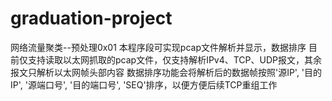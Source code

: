 # graduation-project
网络流量聚类--预处理0x01
本程序段可实现pcap文件解析并显示，数据排序
目前仅支持读取以太网抓取的pcap文件，仅支持解析IPv4、TCP、UDP报文，其余报文只解析以太网帧头部内容
数据排序功能会将解析后的数据帧按照'源IP', '目的IP', '源端口号', '目的端口号', 'SEQ'排序，以便方便后续TCP重组工作
